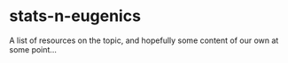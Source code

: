 # stats-n-eugenics
A list of resources on the topic, and hopefully some content of our own at some point…
